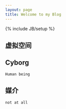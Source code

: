 ```yaml
---
layout: page
title: Welcome to my Blog
---
```

{% include JB/setup %}


## 虚拟空间


	
## Cyborg
 
    Human being

## 媒介

    not at all




